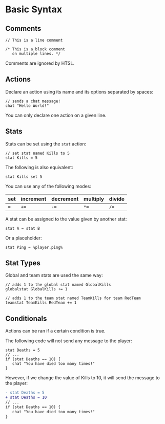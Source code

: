 # Basic Syntax

## Comments

```htsl
// This is a line comment

/* This is a block comment
   on multiple lines. */
```

Comments are ignored by HTSL.

## Actions

Declare an action using its name and its options separated by spaces:

```htsl
// sends a chat message!
chat "Hello World!"
```

You can only declare one action on a given line.

## Stats

Stats can be set using the `stat` action:

```htsl
// set stat named Kills to 5
stat Kills = 5
```

The following is also equivalent:

```htsl
stat Kills set 5
```

You can use any of the following modes:

| set | increment | decrement | multiply | divide |
|-----|-----------|-----------|----------|--------|
| `=` | `+=`      | `-=`      | `*=`     | `/=`   |

A stat can be assigned to the value given by another stat:

```htsl
stat A = stat B
```

Or a placeholder:

```htsl
stat Ping = %player.ping%
```

## Stat Types

Global and team stats are used the same way:

```htsl
// adds 1 to the global stat named GlobalKills
globalstat GlobalKills += 1

// adds 1 to the team stat named TeamKills for team RedTeam
teamstat TeamKills RedTeam += 1
```

## Conditionals

Actions can be ran if a certain condition is true.

The following code will not send any message to the player:
```htsl
stat Deaths = 5
// ...
if (stat Deaths == 10) {
   chat "You have died too many times!"
}
```

However, if we change the value of Kills to 10, it will send the message to the player:
```diff
- stat Deaths = 5
+ stat Deaths = 10
// ...
if (stat Deaths == 10) {
   chat "You have died too many times!"
}
```